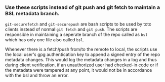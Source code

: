 ### Use these scripts instead of git push and git fetch to maintain a BSL metadata branch. 

`git-securefetch` and `git-securepush` are bash scripts to be 
used by toto clients instead of normal `git fetch` and `git push`.
The scripts are responsible in maintaining a seperate branch of the 
repo called as `bsl` which has only one file also called `bsl`.

Whenever there is a fetch/push from/to the remote to local, 
the scripts use the local user's gpg authentication key to append
a signed entry of the repo metadata changes. This would log the metadata changes 
in a log and thus during client verification, if an unauthorized user had 
checked-in code or if the metadata were tampered at any point, 
it would not be in accordance with the bsl and throw an error.
